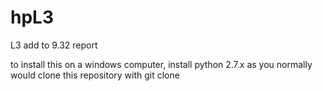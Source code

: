 # hpL3
L3 add to 9.32 report

to install this on a windows computer, install python 2.7.x as you normally would
clone this repository with git clone 

